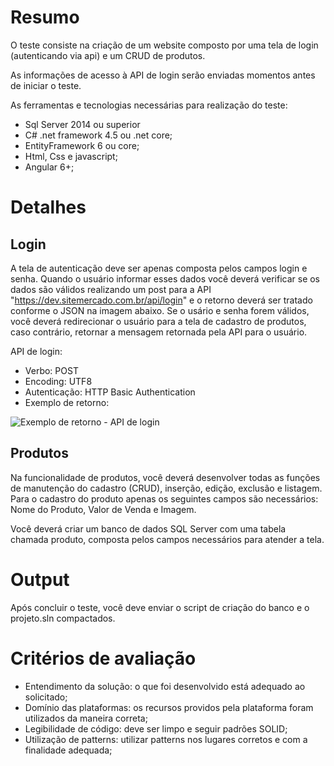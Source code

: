 # Resumo

O teste consiste na criação de um website composto por uma tela de login (autenticando via api) e um CRUD de produtos.

As informações de acesso à API de login serão enviadas momentos antes de iniciar o teste.

As ferramentas e tecnologias necessárias para realização do teste:
 - Sql Server 2014 ou superior
 - C# .net framework 4.5 ou .net core;
 - EntityFramework 6 ou core;
 - Html, Css e javascript;
 - Angular 6+;

# Detalhes

## Login
A tela de autenticação deve ser apenas composta pelos campos login e senha. Quando o usuário informar esses dados você deverá verificar se os dados são válidos realizando um post para a API "https://dev.sitemercado.com.br/api/login" e o retorno deverá ser tratado conforme o JSON na imagem abaixo. Se o usário e senha forem válidos, você deverá redirecionar o usuário para a tela de cadastro de produtos, caso contrário, retornar a mensagem retornada pela API para o usuário.

API de login:
 - Verbo: POST
 - Encoding: UTF8
 - Autenticação: HTTP Basic Authentication
 - Exemplo de retorno: 


 ![Exemplo de retorno - API de login](https://raw.githubusercontent.com/superainovacoes/desenvolvedor_fullstack/master/test_response.png)

## Produtos
Na funcionalidade de produtos, você deverá desenvolver todas as funções de manutenção do cadastro (CRUD), inserção, edição, exclusão e listagem. Para o cadastro do produto apenas os seguintes campos são necessários: Nome do Produto, Valor de Venda e Imagem.

Você deverá criar um banco de dados SQL Server com uma tabela chamada produto, composta pelos campos necessários para atender a tela.

# Output

Após concluir o teste, você deve enviar o script de criação do banco e o projeto.sln compactados.

# Critérios de avaliação

 - Entendimento da solução: o que foi desenvolvido está adequado ao solicitado;
 - Domínio das plataformas: os recursos providos pela plataforma foram utilizados da maneira correta;
 - Legibilidade de código: deve ser limpo e seguir padrões SOLID;
 - Utilização de patterns: utilizar patterns nos lugares corretos e com a finalidade adequada;



